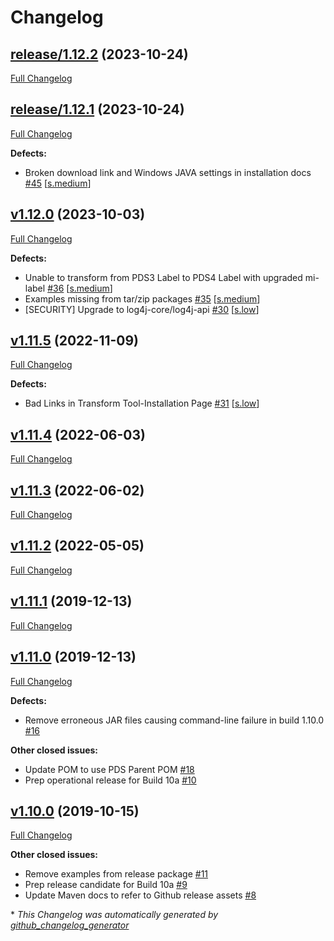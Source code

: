 # Changelog

## [release/1.12.2](https://github.com/NASA-PDS/transform/tree/release/1.12.2) (2023-10-24)

[Full Changelog](https://github.com/NASA-PDS/transform/compare/release/1.12.1...release/1.12.2)

## [release/1.12.1](https://github.com/NASA-PDS/transform/tree/release/1.12.1) (2023-10-24)

[Full Changelog](https://github.com/NASA-PDS/transform/compare/v1.12.0...release/1.12.1)

**Defects:**

- Broken download link and Windows JAVA settings in installation docs [\#45](https://github.com/NASA-PDS/transform/issues/45) [[s.medium](https://github.com/NASA-PDS/transform/labels/s.medium)]

## [v1.12.0](https://github.com/NASA-PDS/transform/tree/v1.12.0) (2023-10-03)

[Full Changelog](https://github.com/NASA-PDS/transform/compare/v1.11.5...v1.12.0)

**Defects:**

- Unable to transform from PDS3 Label to PDS4 Label with upgraded mi-label [\#36](https://github.com/NASA-PDS/transform/issues/36) [[s.medium](https://github.com/NASA-PDS/transform/labels/s.medium)]
- Examples missing from tar/zip packages [\#35](https://github.com/NASA-PDS/transform/issues/35) [[s.medium](https://github.com/NASA-PDS/transform/labels/s.medium)]
- \[SECURITY\] Upgrade to log4j-core/log4j-api [\#30](https://github.com/NASA-PDS/transform/issues/30) [[s.low](https://github.com/NASA-PDS/transform/labels/s.low)]

## [v1.11.5](https://github.com/NASA-PDS/transform/tree/v1.11.5) (2022-11-09)

[Full Changelog](https://github.com/NASA-PDS/transform/compare/v1.11.4...v1.11.5)

**Defects:**

- Bad Links in Transform Tool-Installation Page [\#31](https://github.com/NASA-PDS/transform/issues/31) [[s.low](https://github.com/NASA-PDS/transform/labels/s.low)]

## [v1.11.4](https://github.com/NASA-PDS/transform/tree/v1.11.4) (2022-06-03)

[Full Changelog](https://github.com/NASA-PDS/transform/compare/v1.11.3...v1.11.4)

## [v1.11.3](https://github.com/NASA-PDS/transform/tree/v1.11.3) (2022-06-02)

[Full Changelog](https://github.com/NASA-PDS/transform/compare/v1.11.2...v1.11.3)

## [v1.11.2](https://github.com/NASA-PDS/transform/tree/v1.11.2) (2022-05-05)

[Full Changelog](https://github.com/NASA-PDS/transform/compare/v1.11.1...v1.11.2)

## [v1.11.1](https://github.com/NASA-PDS/transform/tree/v1.11.1) (2019-12-13)

[Full Changelog](https://github.com/NASA-PDS/transform/compare/v1.11.0...v1.11.1)

## [v1.11.0](https://github.com/NASA-PDS/transform/tree/v1.11.0) (2019-12-13)

[Full Changelog](https://github.com/NASA-PDS/transform/compare/v1.10.0...v1.11.0)

**Defects:**

- Remove erroneous JAR files causing command-line failure in build 1.10.0 [\#16](https://github.com/NASA-PDS/transform/issues/16)

**Other closed issues:**

- Update POM to use PDS Parent POM [\#18](https://github.com/NASA-PDS/transform/issues/18)
- Prep operational release for Build 10a [\#10](https://github.com/NASA-PDS/transform/issues/10)

## [v1.10.0](https://github.com/NASA-PDS/transform/tree/v1.10.0) (2019-10-15)

[Full Changelog](https://github.com/NASA-PDS/transform/compare/f8ee8235cc47e1ebd962299238a5246a264a8480...v1.10.0)

**Other closed issues:**

- Remove examples from release package [\#11](https://github.com/NASA-PDS/transform/issues/11)
- Prep release candidate for Build 10a [\#9](https://github.com/NASA-PDS/transform/issues/9)
- Update Maven docs to refer to Github release assets [\#8](https://github.com/NASA-PDS/transform/issues/8)



\* *This Changelog was automatically generated by [github_changelog_generator](https://github.com/github-changelog-generator/github-changelog-generator)*
